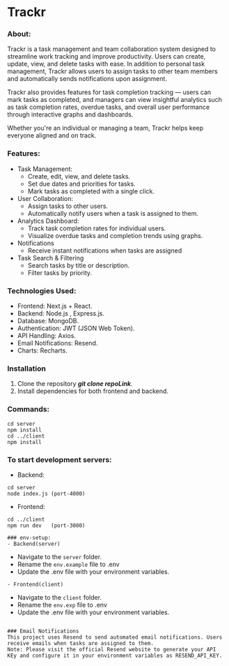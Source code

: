 # Trackr
### About: 
Trackr is a task management and team collaboration system designed to streamline work tracking and improve productivity. Users can create, update, view, and delete tasks with ease. In addition to personal task management, Trackr allows users to assign tasks to other team members and automatically sends notifications upon assignment.

Trackr also provides features for task completion tracking — users can mark tasks as completed, and managers can view insightful analytics such as task completion rates, overdue tasks, and overall user performance through interactive graphs and dashboards.

Whether you're an individual or managing a team, Trackr helps keep everyone aligned and on track.

### Features:
- Task Management:
    - Create, edit, view, and delete tasks.
    - Set due dates and priorities for tasks.
    - Mark tasks as completed with a single click.
- User Collaboration:
    - Assign tasks to other users.
    - Automatically notify users when a task is assigned to them.
- Analytics Dashboard:
    - Track task completion rates for individual users.
    - Visualize overdue tasks and completion trends using graphs.
- Notifications
    - Receive instant notifications when tasks are assigned
- Task Search & Filtering
    - Search tasks by title or description.
    - Filter tasks by priority.

### Technologies Used:
- Frontend: Next.js + React.
- Backend: Node.js , Express.js.
- Database: MongoDB.
- Authentication: JWT (JSON Web Token).
- API Handling: Axios.
- Email Notifications: Resend.
- Charts: Recharts.

### Installation
1. Clone the repository ***git clone repoLink***.
2. Install dependencies for both frontend and backend.

### Commands:
```
cd server
npm install
cd ../client
npm install
```

### To start development servers:
- Backend:

```
cd server
node index.js (port-4000)
```
- Frontend:

```
cd ../client
npm run dev   (port-3000)
```

```
### env-setup:
- Backend(server)
``` 
- Navigate to the ```server``` folder.
- Rename the ```env.example``` file to .env
- Update the .env file with your environment variables.
```
- Frontend(client)
``` 
- Navigate to the ```client``` folder.
- Rename the ```env.exp``` file to .env
- Update the .env file with your environment variables.
```

### Email Notifications
This project uses Resend to send automated email notifications. Users receive emails when tasks are assigned to them.
Note: Please visit the official Resend website to generate your API KEy and configure it in your environment variables as RESEND_API_KEY.